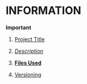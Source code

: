 # INFORMATION
__**Important**__


1. [Project Title](ProjectTitle.md)

2. *[Description](Description)*

3. **[Files Used](FilesUsed.md)**

4. [Versioning](Versioning)
